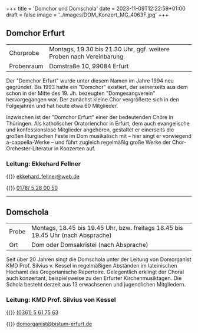 +++
title = 'Domchor und Domschola'
date = 2023-11-09T12:22:59+01:00
draft = false
image = '../images/DOM_Konzert_MG_4063F.jpg'
+++

## Domchor Erfurt

| | |
|-----|-------------|
|Chorprobe| Montags, 19.30 bis 21.30 Uhr, ggf. weitere Proben nach Vereinbarung.|
|Probenraum|Domstraße 10, 99084 Erfurt|

 Der "Domchor Erfurt" wurde unter diesem Namen im Jahre 1994 neu gegründet. Bis 1993 hatte ein "Domchor" existiert, der seinerseits aus dem schon in der Mitte des 19. Jh. bezeugten "Domgesangverein" hervorgegangen war. Der zunächst kleine Chor vergrößerte sich in den Folgejahren und hat heute etwa 60 Mitglieder.

Inzwischen ist der "Domchor Erfurt" einer der bedeutenden Chöre in Thüringen. Als katholischer Oratorienchor in Erfurt, dem auch evangelische und konfessionslose Mitglieder angehören, gestaltet er einerseits die großen liturgischen Feste im Dom musikalisch mit – hier singt er vorwiegend a-cappella-Werke – und führt zugleich regelmäßig große Werke der Chor-Orchester-Literatur in Konzerten auf.

### Leitung: Ekkehard Fellner

{{<icon class="fa fa-envelope">}}&nbsp;[ekkehard_fellner@web.de](mailto:ekkehard_fellner@web.de)

{{<icon class="fa fa-phone">}}&nbsp;[0178/ 5 28 00 50](tel:+491785280050)


----

## Domschola

| | |
|-----|-------------|
|Probe| Montags, 18.45 bis 19.45 Uhr, bzw. freitags 18.45 bis 19.45 Uhr (nach Absprache)|
|Ort|Dom oder Domsakristei (nach Absprache)|


Seit über 20 Jahren singt die Domschola unter der Leitung von Domorganist KMD Prof. Silvius v. Kessel 
in regelmäßigen Abständen im lateinischen Hochamt das Gregorianische Repertoire. Gelegentlich erklingt
der Choral auch konzertant, beispielsweise zu den Erfurter Kirchenmusiktagen. Die Schola besteht derzeit
aus 13 erwachsenen und jugendlichen Mitgliedern. 

###  Leitung: KMD Prof. Silvius von Kessel

{{<icon class="fa fa-phone">}}&nbsp;[(0361) 5 61 75 63](tel:+493615617563)

{{<icon class="fa fa-envelope">}}&nbsp;[domorganist@bistum-erfurt.de](mailto:domorganist@bistum-erfurt.de)

